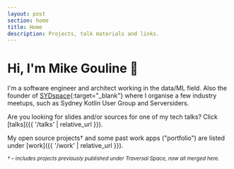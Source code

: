 ```yaml
---
layout: post
section: home
title: Home
description: Projects, talk materials and links.
---
```


# Hi, I'm Mike Gouline 👋

I'm a software engineer and architect working in the data/ML field. Also the founder of [SYDspace](https://sydspace.org/){:target="_blank"} where I organise a few industry meetups, such as Sydney Kotlin User Group and Serversiders.

Are you looking for slides and/or sources for one of my tech talks? Click [talks]({{ '/talks' | relative_url }}).

My open source projects† and some past work apps ("portfolio") are listed under [work]({{ '/work' | relative_url }}).

<small style="font-style:italic;">† &ndash; includes projects previously published under Traversal Space, now all merged here.</small>
